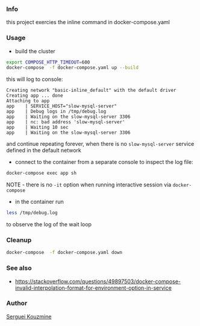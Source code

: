 ### Info

this project exercies the inline command in docker-compose.yaml

### Usage

* build the cluster
```sh
export COMPOSE_HTTP_TIMEOUT=600
docker-compose  -f docker-compose.yaml up --build
```
this will log to console:
```text
Creating network "basic-inline_default" with the default driver
Creating app ... done
Attaching to app
app    | SERVICE_HOST="slow-mysql-server"
app    | Debug logs in /tmp/debug.log
app    | Waiting on the slow-mysql-server 3306
app    | nc: bad address 'slow-mysql-server'
app    | Waiting 10 sec
app    | Waiting on the slow-mysql-server 3306
```
and continue repeating forever, when there is no `slow-mysql-server` service defined in the default network
* connect  to the container from a separate console to inspect the log file:
```sh
docker-compose exec app sh
```
NOTE - there is no `-it` option when running interactive session via `docker-compose`

* in the container run
```sh
less /tmp/debug.log
```
to observe the log of the wait loop


### Cleanup

```sh
docker-compose  -f docker-compose.yaml down

```
### See also
  * https://stackoverflow.com/questions/49897503/docker-compose-invalid-interpolation-format-for-environment-option-in-service
### Author
[Serguei Kouzmine](kouzmine_serguei@yahoo.com)


